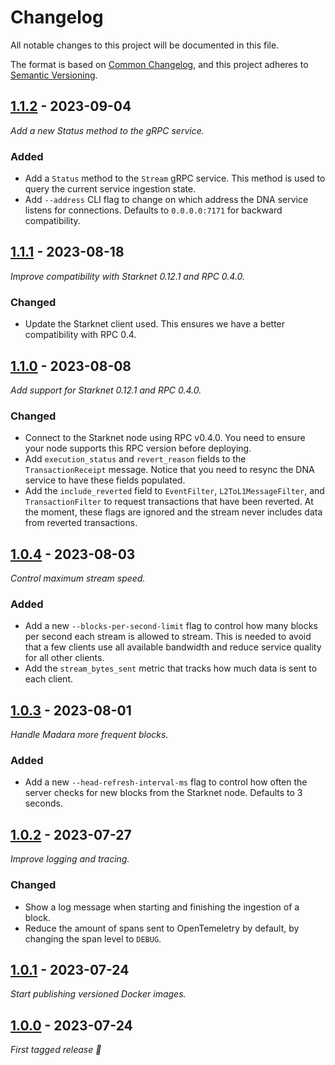 # Changelog

All notable changes to this project will be documented in this file.

The format is based on [Common Changelog](https://common-changelog.org/), and
this project adheres to
[Semantic Versioning](https://semver.org/spec/v2.0.0.html).

## [1.1.2] - 2023-09-04

_Add a new Status method to the gRPC service._

### Added

 - Add a `Status` method to the `Stream` gRPC service. This method is used to
   query the current service ingestion state.
 - Add `--address` CLI flag to change on which address the DNA service listens
 for connections. Defaults to `0.0.0.0:7171` for backward compatibility.

## [1.1.1] - 2023-08-18

_Improve compatibility with Starknet 0.12.1 and RPC 0.4.0._

### Changed

 - Update the Starknet client used. This ensures we have a better compatibility
   with RPC 0.4.

## [1.1.0] - 2023-08-08

_Add support for Starknet 0.12.1 and RPC 0.4.0._

### Changed

 - Connect to the Starknet node using RPC v0.4.0. You need to ensure your node
   supports this RPC version before deploying.
 - Add `execution_status` and `revert_reason` fields to the
   `TransactionReceipt` message. Notice that you need to resync the DNA service
   to have these fields populated.
 - Add the `include_reverted` field to `EventFilter`, `L2ToL1MessageFilter`,
   and `TransactionFilter` to request transactions that have been reverted.
   At the moment, these flags are ignored and the stream never includes data
   from reverted transactions.

## [1.0.4] - 2023-08-03

_Control maximum stream speed._

### Added

 - Add a new `--blocks-per-second-limit` flag to control how many blocks per
   second each stream is allowed to stream.
   This is needed to avoid that a few clients use all available bandwidth and
   reduce service quality for all other clients.
 - Add the `stream_bytes_sent` metric that tracks how much data is sent to each
   client.

## [1.0.3] - 2023-08-01

_Handle Madara more frequent blocks._

### Added

 - Add a new `--head-refresh-interval-ms` flag to control how often the server
   checks for new blocks from the Starknet node. Defaults to 3 seconds.

## [1.0.2] - 2023-07-27

_Improve logging and tracing._

### Changed

- Show a log message when starting and finishing the ingestion of a block.
- Reduce the amount of spans sent to OpenTemeletry by default, by changing the
  span level to `DEBUG`.

## [1.0.1] - 2023-07-24

_Start publishing versioned Docker images._

## [1.0.0] - 2023-07-24

_First tagged release 🎉_

[1.1.2]: https://github.com/apibara/dna/releases/tag/starknet/v1.1.2
[1.1.1]: https://github.com/apibara/dna/releases/tag/starknet/v1.1.1
[1.1.0]: https://github.com/apibara/dna/releases/tag/starknet/v1.1.0
[1.0.4]: https://github.com/apibara/dna/releases/tag/starknet/v1.0.4
[1.0.3]: https://github.com/apibara/dna/releases/tag/starknet/v1.0.3
[1.0.2]: https://github.com/apibara/dna/releases/tag/starknet/v1.0.2
[1.0.1]: https://github.com/apibara/dna/releases/tag/starknet/v1.0.1
[1.0.0]: https://github.com/apibara/dna/releases/tag/starknet/v1.0.0
